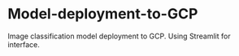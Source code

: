 # Model-deployment-to-GCP
Image classification model deployment to GCP. Using Streamlit for interface.
